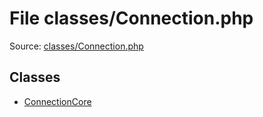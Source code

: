 File classes/Connection.php
=========

Source: [classes/Connection.php](https://github.com/PrestaShop/PrestaShop/blob/1.5.6.1/classes/Connection.php)


Classes
-------

* [ConnectionCore](class.ConnectionCore.md)

